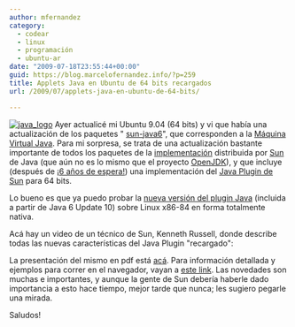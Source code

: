 ```yaml
---
author: mfernandez
category:
  - codear
  - linux
  - programación
  - ubuntu-ar
date: "2009-07-18T23:55:44+00:00"
guid: https://blog.marcelofernandez.info/?p=259
title: Applets Java en Ubuntu de 64 bits recargados
url: /2009/07/applets-java-en-ubuntu-de-64-bits/

---
```

[![java_logo](/wp-content/uploads/2009/07/java_logo.png)](http://www.java.com) Ayer actualicé mi Ubuntu 9.04 (64 bits) y vi que había una actualización de los paquetes " [sun-java6](http://packages.ubuntu.com/search?keywords=sun-java6&searchon=names&suite=jaunty&section=all)", que corresponden a la [Máquina Virtual Java](http://es.wikipedia.org/wiki/M%C3%A1quina_virtual_Java). Para mi sorpresa, se trata de una actualización bastante importante de todos los paquetes de la [implementación](http://java.sun.com/javase/) distribuida por [Sun](http://www.sun.com) de Java (que aún no es lo mismo que el proyecto [OpenJDK](https://openjdk.dev.java.net/)), y que incluye (después de [¡6 años de espera!](http://bugs.sun.com/bugdatabase/view_bug.do?bug_id=4802695)) una implementación del [Java Plugin de Sun](http://packages.ubuntu.com/jaunty/sun-java6-plugin) para 64 bits.

Lo bueno es que ya puedo probar la [nueva versión del plugin Java](http://blogs.sun.com/javaone2008/entry/applets_reloaded) (incluida a partir de Java 6 Update 10) sobre Linux x86-84 en forma totalmente nativa.

Acá hay un video de un técnico de Sun, Kenneth Russell, donde describe todas las nuevas características del Java Plugin "recargado":

La presentación del mismo en pdf está [acá](http://developers.sun.com/learning/javaoneonline/2008/pdf/TS-6290.pdf). Para información detallada y ejemplos para correr en el navegador, vayan a [este link](https://jdk6.dev.java.net/plugin2/). Las novedades son muchas e importantes, y aunque la gente de Sun debería haberle dado importancia a esto hace tiempo, mejor tarde que nunca; les sugiero pegarle una mirada.

Saludos!
